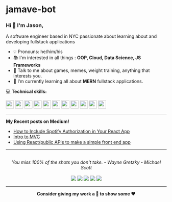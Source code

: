 # jamave-bot


### Hi 👋 I'm Jason,

A software engineer based in NYC passionate about learning about and developing fullstack applications

- 💡 Pronouns: he/him/his
- 📚 I'm interested in all things : **OOP, Cloud, Data Science, JS Frameworks**
- 💬 Talk to me about games, memes, weight training, anything that interests you.
- 🌱 I’m currently learning all about **MERN** fullstack applications.


💻   **Technical skills:**

<p>
<img src="https://cdn.jsdelivr.net/gh/devicons/devicon/icons/html5/html5-original.svg" height=25px width=25px/>
<img src="https://cdn.jsdelivr.net/gh/devicons/devicon/icons/css3/css3-original.svg" height=25px width=25px/>
<img src="https://cdn.jsdelivr.net/gh/devicons/devicon/icons/javascript/javascript-plain.svg" height=25px width=25px/>
<img src="https://cdn.jsdelivr.net/gh/devicons/devicon/icons/react/react-original.svg" height=25px width=25px/>
<img src="https://cdn.jsdelivr.net/gh/devicons/devicon/icons/ruby/ruby-original.svg" height=25px width=25px/>
<img src="https://cdn.jsdelivr.net/gh/devicons/devicon/icons/rails/rails-plain.svg" height=25px width=25px/>
<img src="https://cdn.jsdelivr.net/gh/devicons/devicon/icons/postgresql/postgresql-plain.svg" height=25px width=25px/>
<img src="https://cdn.jsdelivr.net/gh/devicons/devicon/icons/git/git-original.svg" height=25px width=25px />
<img src="https://cdn.jsdelivr.net/gh/devicons/devicon/icons/apple/apple-original.svg" height=25px width=25px />
<img src="https://cdn.jsdelivr.net/gh/devicons/devicon/icons/visualstudio/visualstudio-plain.svg"  height=25px width=25px>
<img src="https://cdn.jsdelivr.net/gh/devicons/devicon/icons/heroku/heroku-original.svg" height=25px width=25px/>
</p>
<hr>

<b>My Recent posts on Medium!</b>

- [How to Include Spotify Authorization in Your React App](https://javascript.plainenglish.io/how-to-include-spotify-authorization-in-your-react-app-577b63138fd7)
- [Intro to MVC](https://jamave777.medium.com/intro-to-mvc-676971de0f89)
- [Using React/public APIs to make a simple front end app](https://jamave777.medium.com/using-react-public-apis-to-make-a-simple-front-end-app-a54980d74d2d)
<hr>



<p align="center">
   <br>
   <i>You miss 100% of the shots you don't take. - Wayne Gretzky - Michael Scott</i>
   <br>
<br>
<a target="_blank" href="http://jasonvelarde.com/"><img src="https://img.shields.io/badge/Portfolio-9ecfd1?style=for-the-badge&logo=appveyor?logo"></img></a>
<a target="_blank" href="https://www.linkedin.com/in/jason-m-velarde-093295220/"><img src="https://img.shields.io/badge/-LinkedIn-0077B5?style=for-the-badge&logo=Linkedin&logoColor=white"></img></a>
<a target="_blank" href="mailto:jamave777@gmail.com"><img src="https://img.shields.io/badge/-Gmail-D14836?style=for-the-badge&logo=Gmail&logoColor=white"></img></a>
<a target="_blank" href="https://jamave777.medium.com/"><img src="https://img.shields.io/badge/-Medium-12100E?style=for-the-badge&logo=Medium&logoColor=white"></img></a>
<a target="_blank" href="https://twitter.com/Bobert_Boo"><img src="https://img.shields.io/badge/-Twitter-1DA1F2?style=for-the-badge&logo=Twitter&logoColor=white"></img></a>
<hr>

</p>       
<p align="center">
	<strong>Consider giving my work a 🌟 to show some ♥</strong>
</p>
